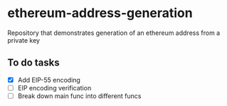 # ethereum-address-generation
Repository that demonstrates generation of an ethereum address from a private key

## To do tasks  

- [x] Add EIP-55 encoding 
- [ ] EIP encoding verification
- [ ] Break down main func into different funcs   
